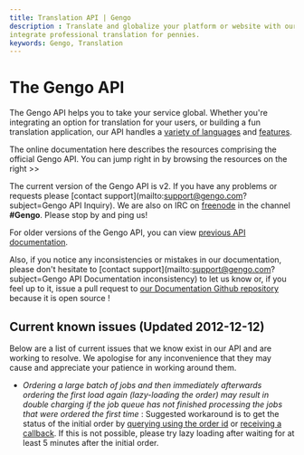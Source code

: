 ```yaml
---
title: Translation API | Gengo
description : Translate and globalize your platform or website with our Translation API. Machine translate for free or
integrate professional translation for pennies.
keywords: Gengo, Translation
---
```


# The Gengo API

The Gengo API helps you to take your service global. Whether you're integrating an option for translation for your
users, or building a fun translation application, our API handles a [variety of
languages](http://gengo.com/how-it-works/pricing-languages/) and [features](http://gengo.com/api/).

The online documentation here describes the resources comprising the official Gengo API. You can jump right in by
browsing the resources on the right >>

The current version of the Gengo API is v2. If you have any problems or requests please [contact
support](mailto:support@gengo.com?subject=Gengo API Inquiry). We are also on IRC on [freenode](http://freenode.net/) in
the channel __#Gengo__. Please stop by and ping us!

For older versions of the Gengo API, you can view [previous API documentation](/legacy/).

Also, if you notice any inconsistencies or mistakes in our documentation, please don't hesitate to [contact
support](mailto:support@gengo.com?subject=Gengo API Documentation inconsistency) to let us know or, if you feel up to
it, issue a pull request to [our Documentation Github repository](https://github.com/mygengo/gengo_api_docs) because it
is open source !

## Current known issues (Updated 2012-12-12)

Below are a list of current issues that we know exist in our API and are working to resolve. We apologise for any
inconvenience that they may cause and appreciate your patience in working around them.

* _Ordering a large batch of jobs and then immediately afterwards ordering the first load again (lazy-loading the order)
may result in double charging if the job queue has not finished processing the jobs that were ordered the first time_
: Suggested workaround is to get the status of the initial order by [querying using the order id](/v2/order/#order-get)
or [receiving a callback](/v2/callback_urls/). If this is not possible, please try lazy loading after waiting for at
least 5 minutes after the initial order.
